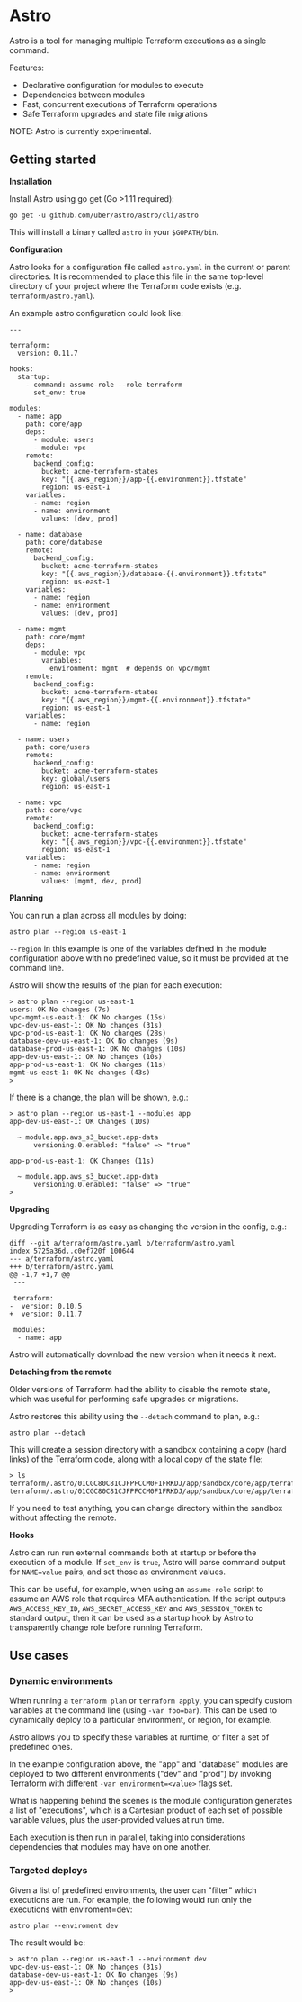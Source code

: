# Astro

Astro is a tool for managing multiple Terraform executions as a single command.

Features:

* Declarative configuration for modules to execute
* Dependencies between modules
* Fast, concurrent executions of Terraform operations
* Safe Terraform upgrades and state file migrations

NOTE: Astro is currently experimental.

## Getting started

**Installation**

Install Astro using go get (Go >1.11 required):

```
go get -u github.com/uber/astro/astro/cli/astro
```

This will install a binary called `astro` in your `$GOPATH/bin`.

**Configuration**

Astro looks for a configuration file called `astro.yaml` in the current or parent directories. It is recommended to place this file in the same top-level directory of your project where the Terraform code exists (e.g. `terraform/astro.yaml`).

An example astro configuration could look like:

```
---

terraform:
  version: 0.11.7

hooks:
  startup:
    - command: assume-role --role terraform
      set_env: true

modules:
  - name: app
    path: core/app
    deps:
      - module: users
      - module: vpc
    remote:
      backend_config:
        bucket: acme-terraform-states
        key: "{{.aws_region}}/app-{{.environment}}.tfstate"
        region: us-east-1
    variables:
      - name: region
      - name: environment
        values: [dev, prod]

  - name: database
    path: core/database
    remote:
      backend_config:
        bucket: acme-terraform-states
        key: "{{.aws_region}}/database-{{.environment}}.tfstate"
        region: us-east-1
    variables:
      - name: region
      - name: environment
        values: [dev, prod]

  - name: mgmt
    path: core/mgmt
    deps:
      - module: vpc
        variables:
          environment: mgmt  # depends on vpc/mgmt
    remote:
      backend_config:
        bucket: acme-terraform-states
        key: "{{.aws_region}}/mgmt-{{.environment}}.tfstate"
        region: us-east-1
    variables:
      - name: region

  - name: users
    path: core/users
    remote:
      backend_config:
        bucket: acme-terraform-states
        key: global/users
        region: us-east-1

  - name: vpc
    path: core/vpc
    remote:
      backend_config:
        bucket: acme-terraform-states
        key: "{{.aws_region}}/vpc-{{.environment}}.tfstate"
        region: us-east-1
    variables:
      - name: region
      - name: environment
        values: [mgmt, dev, prod]
```

**Planning**

You can run a plan across all modules by doing:

```
astro plan --region us-east-1
```

`--region` in this example is one of the variables defined in the module configuration above with no predefined value, so it must be provided at the command line.

Astro will show the results of the plan for each execution:


```
> astro plan --region us-east-1
users: OK No changes (7s)
vpc-mgmt-us-east-1: OK No changes (15s)
vpc-dev-us-east-1: OK No changes (31s)
vpc-prod-us-east-1: OK No changes (28s)
database-dev-us-east-1: OK No changes (9s)
database-prod-us-east-1: OK No changes (10s)
app-dev-us-east-1: OK No changes (10s)
app-prod-us-east-1: OK No changes (11s)
mgmt-us-east-1: OK No changes (43s)
>
```

If there is a change, the plan will be shown, e.g.:


```
> astro plan --region us-east-1 --modules app
app-dev-us-east-1: OK Changes (10s)

  ~ module.app.aws_s3_bucket.app-data
      versioning.0.enabled: "false" => "true"

app-prod-us-east-1: OK Changes (11s)

  ~ module.app.aws_s3_bucket.app-data
      versioning.0.enabled: "false" => "true"
>
```

**Upgrading**

Upgrading Terraform is as easy as changing the version in the config, e.g.:

```
diff --git a/terraform/astro.yaml b/terraform/astro.yaml
index 5725a36d..c0ef720f 100644
--- a/terraform/astro.yaml
+++ b/terraform/astro.yaml
@@ -1,7 +1,7 @@
 ---

 terraform:
-  version: 0.10.5
+  version: 0.11.7

 modules:
  - name: app
```

Astro will automatically download the new version when it needs it next.

**Detaching from the remote**

Older versions of Terraform had the ability to disable the remote state, which was useful for performing safe upgrades or migrations.

Astro restores this ability using the `--detach` command to plan, e.g.:

```
astro plan --detach
```

This will create a session directory with a sandbox containing a copy (hard links) of the Terraform code, along with a local copy of the state file:

```
> ls terraform/.astro/01CGC80C81CJFPFCCM0F1FRKDJ/app/sandbox/core/app/terraform.tfstate
terraform/.astro/01CGC80C81CJFPFCCM0F1FRKDJ/app/sandbox/core/app/terraform.tfstate
```

If you need to test anything, you can change directory within the sandbox without affecting the remote.

**Hooks**

Astro can run run external commands both at startup or before the execution of a module. If `set_env` is `true`, Astro will parse command
output for `NAME=value` pairs, and set those as environment values.

This can be useful, for example, when using an `assume-role` script to assume an AWS role that requires MFA authentication. If the script outputs
`AWS_ACCESS_KEY_ID`, `AWS_SECRET_ACCESS_KEY` and `AWS_SESSION_TOKEN` to standard output, then it can be used as a startup hook by Astro to
transparently change role before running Terraform.

## Use cases

### Dynamic environments

When running a `terraform plan` or `terraform apply`, you can specify custom variables at the command line (using `-var foo=bar`). This can be used to dynamically deploy to a particular environment, or region, for example.

Astro allows you to specify these variables at runtime, or filter a set of predefined ones.

In the example configuration above, the "app" and "database" modules are deployed to two different environments ("dev" and "prod") by invoking Terraform with different `-var environment=<value>` flags set.

What is happening behind the scenes is the module configuration generates a list of "executions", which is a Cartesian product of each set of possible variable values, plus the user-provided values at run time.

Each execution is then run in parallel, taking into considerations dependencies that modules may have on one another.

### Targeted deploys

Given a list of predefined environments, the user can "filter" which executions are run. For example, the following would run only the executions with enviroment=dev:

```
astro plan --enviroment dev
```

The result would be:

```
> astro plan --region us-east-1 --environment dev
vpc-dev-us-east-1: OK No changes (31s)
database-dev-us-east-1: OK No changes (9s)
app-dev-us-east-1: OK No changes (10s)
>
```
